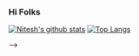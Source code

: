 ### Hi Folks
[![Nitesh's github stats](https://github-readme-stats.vercel.app/api?username=nitesh18400&show_icons=true&border_radius=20&include_all_commits=true&count_private=true&card_width=450&hide=issues,prs,contribs)](https://github.com/nitesh18400?tab=repositories)
[![Top Langs](https://github-readme-stats.vercel.app/api/top-langs/?username=nitesh18400&hide=C,jupyter%20notebook&card_width=445&show_icons=true&border_radius=20&langs_count=5&layout=compact)](https://github.com/nitesh18400?tab=repositories)

<!-- ![](https://komarev.com/ghpvc/?username=nitesh18400&label=Profile+Hits) -->



<!-- Here are some ideas to get you started:

- 🔭 I’m currently working on ...
- 🌱 I’m currently learning ...
- 👯 I’m looking to collaborate on ...
- 🤔 I’m looking for help with ...
- 💬 Ask me about ...
- 📫 How to reach me: ...
- 😄 Pronouns: ...
- ⚡ Fun fact: ...
--> -->

